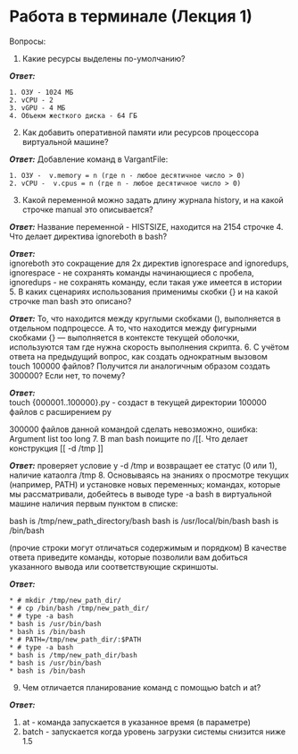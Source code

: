 # Работа в терминале (Лекция 1)

Вопросы:

1. Какие ресурсы выделены по-умолчанию?

***Ответ:***
```
1. ОЗУ - 1024 МБ
2. vCPU - 2
3. vGPU - 4 МБ
4. Объекм жесткого диска - 64 ГБ
```
2. Как добавить оперативной памяти или ресурсов процессора виртуальной машине?

***Ответ:*** Добавление команд в VargantFile:
```
1. ОЗУ -  v.memory = n (где n - любое десятичное число > 0)
2. vCPU -  v.cpus = n (где n - любое десятичное число > 0)
```

3. Какой переменной можно задать длину журнала history, и на какой строчке manual это описывается?

***Ответ:*** Название переменной - HISTSIZE, находится на 2154 строчке
4. Что делает директива ignoreboth в bash?

***Ответ:***<br>
ignoreboth это сокращение для 2х директив ignorespace and ignoredups, <br>
ignorespace - не сохранять команды начинающиеся с пробела, <br>
ignoredups - не сохранять команду, если такая уже имеется в истории
5. В каких сценариях использования применимы скобки {} и на какой строчке man bash это описано?

***Ответ:*** То, что находится между круглыми скобками (), выполняется в отдельном подпроцессе. 
А то, что находится между фигурными скобками {} — выполняется в контексте текущей оболочки,
используются там где нужна скорость выполнения скрипта.
6. С учётом ответа на предыдущий вопрос, как создать однократным вызовом touch 100000 файлов? Получится ли аналогичным образом создать 300000? Если нет, то почему?

***Ответ:***<br>
touch {000001..100000}.py - создаст в текущей директории 100000 файлов с расширением py

300000 файлов данной командой сделать невозможно, ошибка: Argument list too long 
7. В man bash поищите по /\[\[. Что делает конструкция [[ -d /tmp ]]

***Ответ:*** проверяет условие у -d /tmp и возвращает ее статус (0 или 1), наличие катаолга /tmp
8. Основываясь на знаниях о просмотре текущих (например, PATH) и установке новых переменных; командах, которые мы рассматривали, добейтесь в выводе type -a bash в виртуальной машине наличия первым пунктом в списке:

bash is /tmp/new_path_directory/bash
bash is /usr/local/bin/bash
bash is /bin/bash

(прочие строки могут отличаться содержимым и порядком) В качестве ответа приведите команды, которые позволили вам добиться указанного вывода или соответствующие скриншоты.

***Ответ:***

```
* # mkdir /tmp/new_path_dir/
* # cp /bin/bash /tmp/new_path_dir/
* # type -a bash
* bash is /usr/bin/bash
* bash is /bin/bash
* # PATH=/tmp/new_path_dir/:$PATH
* # type -a bash
* bash is /tmp/new_path_dir/bash
* bash is /usr/bin/bash
* bash is /bin/bash
```

9. Чем отличается планирование команд с помощью batch и at?

***Ответ:***
   1) at - команда запускается в указанное время (в параметре)
   2) batch - запускается когда уровень загрузки системы снизится ниже 1.5

